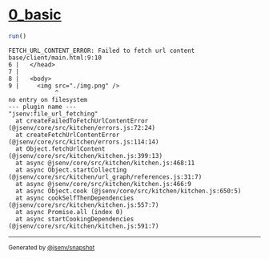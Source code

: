 # [0_basic](../../img_not_found_build.test.mjs#L22)

```js
run()
```

```console
FETCH_URL_CONTENT_ERROR: Failed to fetch url content
base/client/main.html:9:10
6 |   </head>
7 | 
8 |   <body>
9 |     <img src="./img.png" />
             ^
no entry on filesystem
--- plugin name ---
"jsenv:file_url_fetching"
  at createFailedToFetchUrlContentError (@jsenv/core/src/kitchen/errors.js:72:24)
  at createFetchUrlContentError (@jsenv/core/src/kitchen/errors.js:114:14)
  at Object.fetchUrlContent (@jsenv/core/src/kitchen/kitchen.js:399:13)
  at async @jsenv/core/src/kitchen/kitchen.js:468:11
  at async Object.startCollecting (@jsenv/core/src/kitchen/url_graph/references.js:31:7)
  at async @jsenv/core/src/kitchen/kitchen.js:466:9
  at async Object.cook (@jsenv/core/src/kitchen/kitchen.js:650:5)
  at async cookSelfThenDependencies (@jsenv/core/src/kitchen/kitchen.js:557:7)
  at async Promise.all (index 0)
  at async startCookingDependencies (@jsenv/core/src/kitchen/kitchen.js:591:7)
```

---

<sub>
  Generated by <a href="https://github.com/jsenv/core/tree/main/packages/independent/snapshot">@jsenv/snapshot</a>
</sub>
